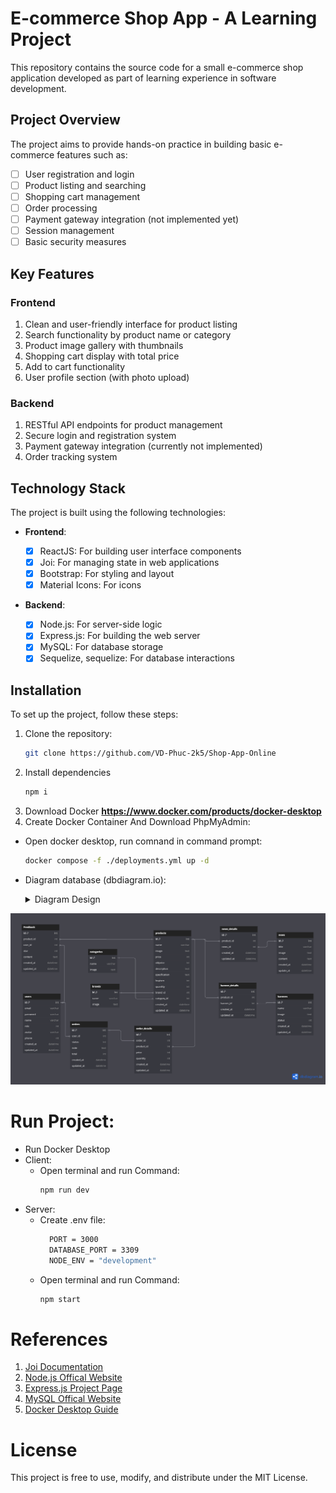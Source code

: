 # E-commerce Shop App - A Learning Project

This repository contains the source code for a small e-commerce shop application developed as part of learning experience in software development.

## Project Overview

The project aims to provide hands-on practice in building basic e-commerce features such as:

- [ ] User registration and login
- [ ] Product listing and searching
- [ ] Shopping cart management
- [ ] Order processing
- [ ] Payment gateway integration (not implemented yet)
- [ ] Session management
- [ ] Basic security measures

## Key Features

### Frontend

1. Clean and user-friendly interface for product listing
2. Search functionality by product name or category
3. Product image gallery with thumbnails
4. Shopping cart display with total price
5. Add to cart functionality
6. User profile section (with photo upload)

### Backend

1. RESTful API endpoints for product management
2. Secure login and registration system
3. Payment gateway integration (currently not implemented)
4. Order tracking system

## Technology Stack

The project is built using the following technologies:

- **Frontend**:

  - [x] ReactJS: For building user interface components
  - [x] Joi: For managing state in web applications
  - [x] Bootstrap: For styling and layout
  - [x] Material Icons: For icons

- **Backend**:
  - [x] Node.js: For server-side logic
  - [x] Express.js: For building the web server
  - [x] MySQL: For database storage
  - [x] Sequelize, sequelize: For database interactions

## Installation

To set up the project, follow these steps:

1. Clone the repository:
   ```bash
   git clone https://github.com/VD-Phuc-2k5/Shop-App-Online
   ```
2. Install dependencies
   ```bash
   npm i
   ```
3. Download Docker **https://www.docker.com/products/docker-desktop**
4. Create Docker Container And Download PhpMyAdmin:
- Open docker desktop, run comnand in command prompt:
  ```bash
  docker compose -f ./deployments.yml up -d
  ```
- Diagram database (dbdiagram.io):
  <details>
   <summary>Diagram Design</summary>
     
    ```bash
      Table users {
         id int [pk]
         email varchar
         password varchar
         name varchar
         role int
         avatar varchar
         phone int
         created_at datetime
         updated_at datetime
       }
   
       Table categories {
         id int [pk]
         name varchar
         image text
       }

       Table products {
         id int [pk]
         name varchar
         image text
         price int
         oldprice int
         description text
         specification text
         buyturn int
         quantity int
         brand_id int
         category_id int
         created_at datetime
         updated_at datetime
       }

       Ref: "categories".id < "products".category_id

       Table brands {
         id int [pk]
         name varchar
         image text
       }

       Ref: "brands".id < "products".brand_id

       Table Feedback {
         id int [pk]
         product_id int
         user_id int
         star int
         content text
         created_at datetime
         updated_at datetime
       }

       Ref: "products".id < "Feedback".product_id
       Ref: "users".id < "Feedback".user_id

       Table orders {
         id int [pk]
         user_id int
         status int
         note text
         total int
         created_at datetime
         updated_at datetime
       }

       Ref: "users".id < "orders".user_id

       Table order_details {
         id int [pk]
         order_id int
         product_id int
         price int
         quantity int
         created_at datetime
         updated_at datetime
       }

       Ref: "orders".id < "order_details".order_id

       Table news {
         id int [pk]
         title varchar
         image text
         content text
         created_at datetime
         update_at datetime
       }

       Table news_details {
         id int [pk]
         product_id int
         news_id int
         created_at datetime
         updated_at datetime
       }

       Ref: "news".id < "news_details".news_id
       Ref: "products".id < "news_details".product_id
       Ref: "products".id < "order_details".product_id

       Table banners {
         id int [pk]
         name varchar
         image text
         status int
         created_at datetime
         updated_at datetime
       }

       Table banner_details {
         id int [pk]
         product_id int
         banner_id int
         created_at datetime
         updated_at datetime
       }

       Ref: "products".id < "banner_details".product_id
       Ref: "banners".id < "banner_details".banner_id

</details>

![image](diagram_db.png)

# Run Project:
 - Run Docker Desktop
 - Client:
   - Open terminal and run Command:
     ```bash
     npm run dev
     ```
 - Server:
   - Create .env file:
     ```bash
       PORT = 3000
       DATABASE_PORT = 3309
       NODE_ENV = "development"
     ```
   - Open terminal and run Command:
     ```bash
     npm start
     ```

# References
1. [Joi Documentation](https://www.npmjs.com/package/joi)
2. [Node.js Offical Website](https://nodejs.org/)
3. [Express.js Project Page](https://github.com/expressjs/express)
4. [MySQL Offical Website](https://www.mysql.com/)
5. [Docker Desktop Guide](https://docs.docker.com/guides/)


# License

This project is free to use, modify, and distribute under the MIT License.

<!-- ## Migrate (node js - express)

- install mysql2 -> cmd: yarn add mysql2
- install sequelize -> cmd: yarn add sequelize
- install sequelize-cli -> cmd: yarn add sequelize-cli

# Create directory tree

- cmd: npx sequelize-cli init

# Generate model

- cmd: npx sequelize-cli model:generate --name <name> --attributes <x, ...>
- Example: npx sequelize-cli model:generate --name User --attributes email:string, password:string,name:string,role:integer,avatar:string,phone:integer,created_at:date,updated_at:date

# Run Migrations

- cmd: npx sequelize-cli db:migrate

# Undo Migrate

- cmd: npx sequelize-cli db:migrate:undo

- cmd: npx sequelize-cli db:migrate:undo:all

# Check Foreign Key

- jquery: SELECT \* FROM information_schema.table_constraints WHERE table_schema = 'db name' AND table_name = 'table name';

- Ex:
  SELECT \* FROM information_schema.table_constraints WHERE table_schema = 'shopapp_online' AND table_name = 'orders';

# Download babel node

- cmd: yarn add --dev @babel/core @babel/node @babel/preset-env

# mysql_container bash

-cmd : docker exec -it mysql_container bash -->

